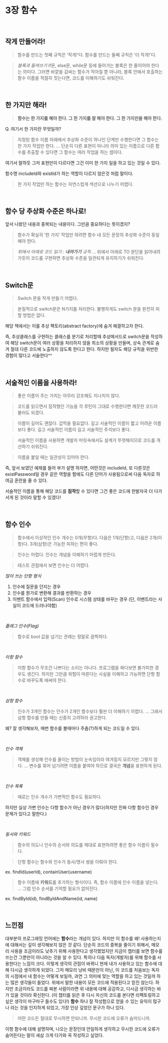 # 3장 함수

<br>

## 작게 만들어라!

> 함수를 만드는 첫째 규칙은 ‘작게!’다. 함수를 만드는 둘째 규칙은 ‘더 작게!’다.
> 

> *블록과 들여쓰기*
if문, else문, while문 등에 들어가는 블록은 한 줄이어야 한다는 의미다.
그러면 바깥을 감싸는 함수가 작아질 뿐 아니라, 블록 안에서 호출하는 함수 이름을 적절히 짓는다면, 코드를 이해하기도 쉬워진다.
> 

<br>

## 한 가지만 해라!

> **함수는 한 가지를 해야 한다. 그 한 가지를 잘 해야 한다. 그 한 가지만을 해야 한다.**
> 

Q. 여기서 한 가지란 무엇일까?

> 지정된 함수 이름 아래에서 추상화 수준이 하나인 단계만 수행한다면 그 함수는 한 가지 작업만 한다. 
…
단순히 다른 표현이 아니라 의미 있는 이름으로 다른 함수를 추출할 수 있다면 그 함수는 여러 작업을 하는 셈이다.
> 

여기서 말하듯 그저 표현만이 다르다면 그건 이미 한 가지 일을 하고 있는 것일 수 있다.

함수명 includeId와 existId가 하는 역할이 다르지 않은것 처럼 말이다. 

> 한 가지 작업만 하는 함수는 자연스럽게 섹션으로 나누기 어렵다.
> 

<br>

## 함수 당 추상화 수준은 하나로!

앞서 나왔던 내용과 중복되는 내용이다. 그만큼 중요하다는 뜻이겠지?

> 함수가 확실히 ‘한 가지’ 작업만 하려면 함수 내 모든 문장의 추상화 수준이 동일해야 한다.
> 

> *위에서 아래로 코드 읽기 : **내려가기** 규칙*
…
위에서 아래로 TO 문단을 읽어내려 가듯이 코드를 구현하면 추상화 수준을 일관되게 유지하기가 쉬워진다.
> 

<br>

## Switch문

> Switch 문을 작게 만들기 어렵다.
> 

> 본질적으로 switch문은 N가지를 처리한다. 불행하게도 switch 문을 완전히 피할 방법은 없다.
> 

해당 책에서는 이를 추상 팩토리(abstract factory)에 숨겨 해결하고자 한다. 

즉, 추상클래스를 구현하는 클래스를 분기로 처리할때 추상메서드로 switch문을 작성하여 해당 switch문이 여러 상황을 처리하지 않을 최소의 상황을 만들며, 상속 관계로 숨겨 절대 다른 코드에 노출하지 않도록 한다고 한다. 하지만 필자도 해당 규칙을 위반한 경험이 많다고 서술한다^^


<br>

## 서술적인 이름을 사용하라!

> 좋은 이름이 주는 가치는 아무리 강조해도 지나치지 않다.
> 

> 코드를 읽으면서 짐작했던 기능을 각 루틴이 그대로 수행한다면 깨끗한 코드라 불러도 되겠다.
> 

> 이름이 길어도 괜찮다. 겁먹을 필요없다. 길고 서술적인 이름이 짧고 어려운 이름보다 좋다. 길고 서술적인 이름이 길고 서술적인 주석보다 좋다.
> 

> 서술적인 이름을 사용하면 개발자 머릿속에서도 설계가 뚜렷해지므로 코드를 개선하기 쉬워진다.
> 

> 이름을 붙일 때는 일관성이 있어야 한다.
> 

즉, 앞서 보였던 예제를 들어 부가 설명 하자면, 어떤것은 includeId, 또 다른것은 existPassword일 경우 같은 역할을 함에도 다른 단어가 사용됨으로써 다음 독자로 하여금 혼란을 줄 수 있다. 

서술적인 이름을 통해 해당 코드를 **짐작**할 수 있다면 그건 좋은 코드에 한발자국 더 다가서게 된 것이라 말할 수 있겠다!

<br>

## 함수 인수

> 함수에서 이상적인 인수 개수는 0개(무항)다. 다음은 1개(단항)고, 다음은 2개(이항)다. 3개(삼항)은 가능한 피하는 편이 좋다.
> 

> 인수는 어렵다. 인수는 개념을 이해하기 어렵게 만든다.
> 

> 테스트 관점에서 보면 인수는 더 어렵다.
> 

*많이 쓰는 단항 형식*

1. 인수에 질문을 던지는 경우
2. 인수를 뭔가로 변환해 결과를 반환하는 경우
3. 이벤트 함수에서 입력(Scan) 인수로 시스템 상태를 바꾸는 경우
(단, 이벤트라는 사실이 코드에 드러나야함)

<br>

*플래그 인수(Flag)*

> 함수로 bool 값을 넘기는 관례는 정말로 끔찍하다.
> 

<br>

*이항 함수*

> 이항 함수가 무조건 나쁘다는 소리는 아니다. 프로그램을 짜다보면 불가피한 경우도 생긴다. 하지만 그만큼 위험이 따른다는 사실을 이해하고 가능하면 단항 함수로 바꾸도록 애써야 한다.
> 

<br>

*삼항 함수*

> 인수가 3개인 함수는 인수가 2개인 함수보다 훨씬 더 이해하기 어렵다. 
…
그래서 삼항 함수를 만들 때는 신중히 고려하라 권고한다.
> 

왜? 잘 생각해보자, 매번 함수를 볼때마다 주춤(?)하게 되는 코드일 수 있다.

<br>

*인수 객체*

> 객체를 생성해 인수를 줄이는 방법이 눈속임이라 여겨질지 모르지만 그렇지 않다. 
…
변수를 묶어 넘기려면 이름을 붙여야 하므로 결국은 **개념**을 표현하게 된다.
> 

<br>

*인수 목록*

> 때로는 인수 개수가 가변적인 함수도 필요하다.
> 

하지만 실상 가변 인수는 다항 함수가 아닌 경우가 많다(하지만 진짜 다항 함수인 경우 문제가 있다고 말한다.)

<br>

*동사와 키워드*

> 함수의 의도나 인수의 순서와 의도를 제대로 표현하려면 좋은 함수 이름이 필수다.
> 

> 단항 함수는 함수와 인수가 동사/명사 쌍을 이뤄야 한다.
> 

ex. findId(userId), containUser(username)

> 함수 이름에 **키워드**를 추가하는 형식이다.  즉, 함수 이름에 인수 이름을 넣는다.
…
그럼 인수 순서를 기억할 필요가 없어진다.
> 

ex. findById(id), findByIdAndName(id, name)

<br>

## 느낀점

대부분의 프로그래밍 언어에는 **함수**라는 개념이 있다. 하지만 이 함수를 왜! 사용하는지에 대해서는 깊이 생각해보지 않은 것 같다. 단순히 코드의 중복을 줄이기 위해서, 메모리 사용을 조금이라도 낮추기 위해 사용한다고 생각했었지만 지금이 챕터를 보면 함수를 쓰는건 그뿐만이 아니라는 것을 알 수 있다. 특히나 다음 독자(개발자)를 위해 함수를 사용한다는 느낌이 크다. 이렇게 생각의 관점이 바뀌니 현재 내가 사용하고 있는 함수에 대해 다시금 생각하게 되었다. 그저 메모리 낭비 때문만이 아닌, 이 코드를 처음보는 독자의 시점에서 내 함수는 어떻게 보일까, 과연 그 의미에 맞는 역할을 하고 있는 것일까 하는 많은 생각들이 들었다. 위에서 말한 내용이 모든 코드에 적용된다고 믿진 않는다. 하지만 조금이라도 코드를 짜본 사람이라면 위 내용에 대해 공감하고, 다시금 생각하는 바가 있을 것이라 확신한다. (이 챕터를 읽은 후 다시 자신의 코드를 본다면 리펙토링하고 싶은 생각이 마구마구 들수도 있다!) **함수** 하나 잘 작성함으로 얻을 수 있는 유익이 많구나 라는 것을 인지하게 되었고,  가장 인상 깊었던 문구가 하나 있다.

> 어떤 코드든 절대로 무시하면 안되니까. 무시한 코드에 오류가 숨어드니까.
> 

이항 함수에 대해 설명하며, 나오는 문장인데 안일하게 생각하고 무시한 코드에 오류가 숨어든다는 말이 새삼 크게 다가와 꼭 작성하고 싶었다.
